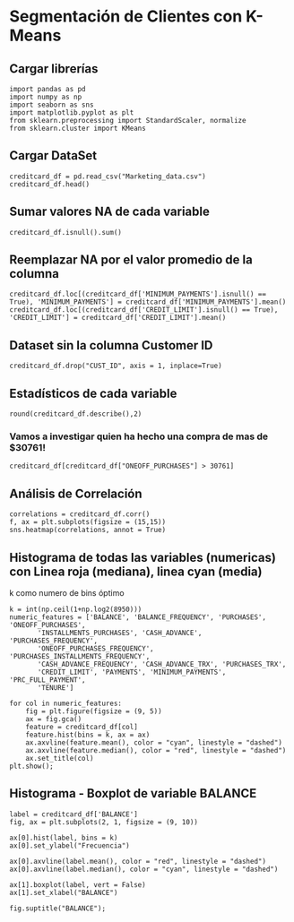 # Segmentación de Clientes con K-Means

## Cargar librerías
```
import pandas as pd
import numpy as np
import seaborn as sns
import matplotlib.pyplot as plt
from sklearn.preprocessing import StandardScaler, normalize
from sklearn.cluster import KMeans
```

## Cargar DataSet
```
creditcard_df = pd.read_csv("Marketing_data.csv")
creditcard_df.head()
```

## Sumar valores NA de cada variable
```
creditcard_df.isnull().sum()
```

## Reemplazar NA por el valor promedio de la columna
```
creditcard_df.loc[(creditcard_df['MINIMUM_PAYMENTS'].isnull() == True), 'MINIMUM_PAYMENTS'] = creditcard_df['MINIMUM_PAYMENTS'].mean()
creditcard_df.loc[(creditcard_df['CREDIT_LIMIT'].isnull() == True), 'CREDIT_LIMIT'] = creditcard_df['CREDIT_LIMIT'].mean()
```

## Dataset sin la columna Customer ID
```
creditcard_df.drop("CUST_ID", axis = 1, inplace=True)
```


## Estadísticos de cada variable
```
round(creditcard_df.describe(),2)
```

### Vamos a investigar quien ha hecho una compra de mas de $30761!
```
creditcard_df[creditcard_df["ONEOFF_PURCHASES"] > 30761]
```

## Análisis de Correlación
```
correlations = creditcard_df.corr()
f, ax = plt.subplots(figsize = (15,15))
sns.heatmap(correlations, annot = True)
```

## Histograma de todas las variables (numericas) con Linea roja (mediana), linea cyan (media)  
k como numero de bins óptimo  

```
k = int(np.ceil(1+np.log2(8950)))
numeric_features = ['BALANCE', 'BALANCE_FREQUENCY', 'PURCHASES', 'ONEOFF_PURCHASES',
       'INSTALLMENTS_PURCHASES', 'CASH_ADVANCE', 'PURCHASES_FREQUENCY',
       'ONEOFF_PURCHASES_FREQUENCY', 'PURCHASES_INSTALLMENTS_FREQUENCY',
       'CASH_ADVANCE_FREQUENCY', 'CASH_ADVANCE_TRX', 'PURCHASES_TRX',
       'CREDIT_LIMIT', 'PAYMENTS', 'MINIMUM_PAYMENTS', 'PRC_FULL_PAYMENT',
       'TENURE']

for col in numeric_features:
    fig = plt.figure(figsize = (9, 5))
    ax = fig.gca()
    feature = creditcard_df[col]
    feature.hist(bins = k, ax = ax)
    ax.axvline(feature.mean(), color = "cyan", linestyle = "dashed") 
    ax.axvline(feature.median(), color = "red", linestyle = "dashed")
    ax.set_title(col)
plt.show();
```

## Histograma - Boxplot de variable BALANCE
```
label = creditcard_df['BALANCE']
fig, ax = plt.subplots(2, 1, figsize = (9, 10))

ax[0].hist(label, bins = k)
ax[0].set_ylabel("Frecuencia")

ax[0].axvline(label.mean(), color = "red", linestyle = "dashed")
ax[0].axvline(label.median(), color = "cyan", linestyle = "dashed")

ax[1].boxplot(label, vert = False)
ax[1].set_xlabel("BALANCE")

fig.suptitle("BALANCE");
```
